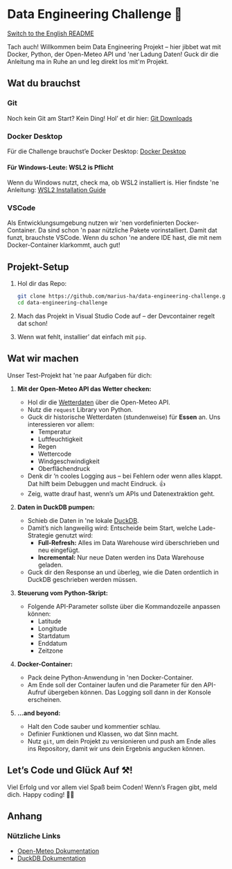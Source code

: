 # Data Engineering Challenge 🚀 
[Switch to the English README](https://github.com/marius-ha/data-engineering-challenge/blob/main/README-EN.md)



Tach auch! Willkommen beim Data Engineering Projekt – hier jibbet wat mit Docker, Python, der Open-Meteo API und 'ner Ladung Daten! Guck dir die Anleitung ma in Ruhe an und leg direkt los mit'm Projekt.

## Wat du brauchst

### Git

Noch kein Git am Start? Kein Ding! Hol’ et dir hier: [Git Downloads](https://git-scm.com/downloads)

### Docker Desktop

Für die Challenge brauchst’e Docker Desktop: [Docker Desktop](https://www.docker.com/products/docker-desktop)

#### Für Windows-Leute: WSL2 is Pflicht

Wenn du Windows nutzt, check ma, ob WSL2 installiert is. Hier findste 'ne Anleitung: [WSL2 Installation Guide](https://docs.docker.com/desktop/wsl/)

### VSCode

Als Entwicklungsumgebung nutzen wir 'nen vordefinierten Docker-Container. Da sind schon 'n paar nützliche Pakete vorinstalliert. Damit dat funzt, brauchste VSCode. Wenn du schon 'ne andere IDE hast, die mit nem Docker-Container klarkommt, auch gut!

## Projekt-Setup

1. Hol dir das Repo:

    ```bash
    git clone https://github.com/marius-ha/data-engineering-challenge.git
    cd data-engineering-challenge
    ```

2. Mach das Projekt in Visual Studio Code auf – der Devcontainer regelt dat schon!

3. Wenn wat fehlt, installier’ dat einfach mit `pip`.

## Wat wir machen

Unser Test-Projekt hat 'ne paar Aufgaben für dich:

1. **Mit der Open-Meteo API das Wetter checken:**
    - Hol dir die [Wetterdaten](https://open-meteo.com/) über die Open-Meteo API.
    - Nutz die `request` Library von Python.
    - Guck dir historische Wetterdaten (stundenweise) für **Essen** an. Uns interessieren vor allem:
        - Temperatur
        - Luftfeuchtigkeit
        - Regen
        - Wettercode
        - Windgeschwindigkeit
        - Oberflächendruck
    - Denk dir ‘n cooles Logging aus – bei Fehlern oder wenn alles klappt. Dat hilft beim Debuggen und macht Eindruck. 👍
    - Zeig, watte drauf hast, wenn’s um APIs und Datenextraktion geht.

2. **Daten in DuckDB pumpen:**
    - Schieb die Daten in 'ne lokale [DuckDB](https://duckdb.org/).
    - Damit’s nich langweilig wird: Entscheide beim Start, welche Lade-Strategie genutzt wird:
        - **Full-Refresh:** Alles im Data Warehouse wird überschrieben und neu eingefügt.
        - **Incremental:** Nur neue Daten werden ins Data Warehouse geladen.
    - Guck dir den Response an und überleg, wie die Daten ordentlich in DuckDB geschrieben werden müssen.

3. **Steuerung vom Python-Skript:**
    - Folgende API-Parameter sollste über die Kommandozeile anpassen können:
        - Latitude
        - Longitude
        - Startdatum
        - Enddatum
        - Zeitzone

4. **Docker-Container:**
    - Pack deine Python-Anwendung in 'nen Docker-Container.
    - Am Ende soll der Container laufen und die Parameter für den API-Aufruf übergeben können. Das Logging soll dann in der Konsole erscheinen.

5. **...and beyond:**
    - Halt den Code sauber und kommentier schlau.
    - Definier Funktionen und Klassen, wo dat Sinn macht.
    - Nutz `git`, um dein Projekt zu versionieren und push am Ende alles ins Repository, damit wir uns dein Ergebnis angucken können.

## Let’s Code und Glück Auf ⚒️!

Viel Erfolg und vor allem viel Spaß beim Coden! Wenn’s Fragen gibt, meld dich. Happy coding! 🚀✨

## Anhang

### Nützliche Links

- [Open-Meteo Dokumentation](https://open-meteo.com/en/docs)
- [DuckDB Dokumentation](https://duckdb.org/docs/sql/introduction)